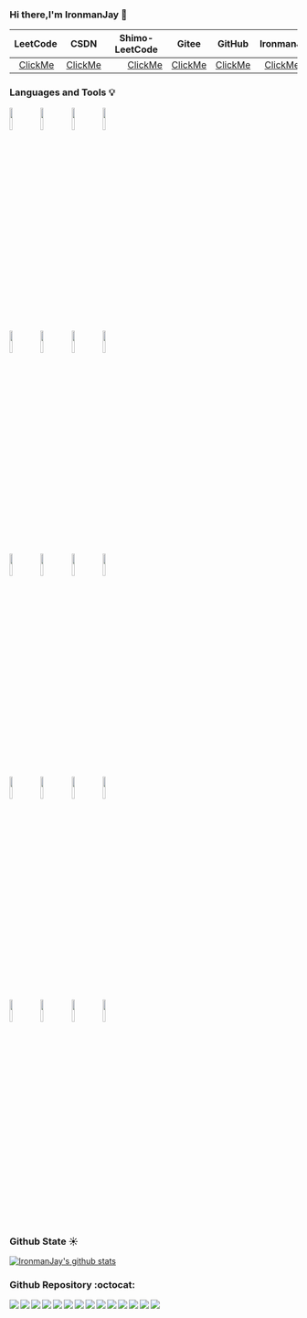 ### Hi there,I'm IronmanJay 👋
| LeetCode  |CSDN | Shimo-LeetCode | Gitee | GitHub | IronmanJay |
| ----  | --- | --- | --- | --- | --- |
|&nbsp;&nbsp;[ClickMe](https://leetcode-cn.com/u/ironmanjay/)|[ClickMe](https://me.csdn.net/IronmanJay)|&nbsp;&nbsp;&nbsp;&nbsp;&nbsp;&nbsp;&nbsp;[ClickMe](https://shimo.im/mindmaps/T3GHVChYRYQC8g9c/)|[ClickMe](https://gitee.com/IronmanJay)|[ClickMe](https://github.com/IronmanJay)|&nbsp;&nbsp;[ClickMe](http://www.ironmanjay.top/)|

### Languages and Tools :bulb:
<p>  
  <!-- Your languages and tools. Be careful with the alignment. 
  You can use this sites to get logos: https://www.vectorlogo.zone or https://simpleicons.org/
  -->
  <code><img width="10%" src="https://www.vectorlogo.zone/logos/java/java-ar21.svg"></code>
  <code><img width="10%" src="https://www.vectorlogo.zone/logos/python/python-horizontal.svg"></code>
  <code><img width="10%" src="https://www.vectorlogo.zone/logos/scala-lang/scala-lang-ar21.svg"></code>
  <code><img width="10%" src="https://www.vectorlogo.zone/logos/javascript/javascript-ar21.svg"></code>
  <br />
  <code><img width="10%" src="https://www.vectorlogo.zone/logos/apache_hadoop/apache_hadoop-ar21.svg"></code>
  <code><img width="10%" src="https://www.vectorlogo.zone/logos/apache_spark/apache_spark-ar21.svg"></code>
  <code><img width="10%" src="https://www.vectorlogo.zone/logos/apache_flink/apache_flink-ar21.svg"></code>
  <code><img width="10%" src="https://www.vectorlogo.zone/logos/apache_storm/apache_storm-ar21.svg"></code>
  <br />
  <code><img width="10%" src="https://www.vectorlogo.zone/logos/apache_hive/apache_hive-ar21.svg"></code>
  <code><img width="10%" src="https://www.vectorlogo.zone/logos/apache_kafka/apache_kafka-ar21.svg"></code>
  <code><img width="10%" src="https://www.vectorlogo.zone/logos/apache_zookeeper/apache_zookeeper-ar21.svg"></code>
  <code><img width="10%" src="https://www.vectorlogo.zone/logos/docker/docker-ar21.svg"></code>
  <br />
  <code><img width="10%" src="https://www.vectorlogo.zone/logos/springio/springio-ar21.svg"></code>
  <code><img width="10%" src="https://www.vectorlogo.zone/logos/apache_tomcat/apache_tomcat-ar21.svg"></code>
  <code><img width="10%" src="https://www.vectorlogo.zone/logos/djangoproject/djangoproject-ar21.svg"></code>
  <code><img width="10%" src="https://www.vectorlogo.zone/logos/centos/centos-ar21.svg"></code>
  <br />
  <code><img width="10%" src="https://www.vectorlogo.zone/logos/numpy/numpy-ar21.svg"></code>
  <code><img width="10%" src="https://www.vectorlogo.zone/logos/usepanda/usepanda-ar21.svg"></code>
  <code><img width="10%" src="https://www.vectorlogo.zone/logos/mysql/mysql-ar21.svg"></code>
  <code><img width="10%" src="https://www.vectorlogo.zone/logos/redis/redis-ar21.svg"></code>
</p>

### Github State :sunny:
[![IronmanJay's github stats](https://github-readme-stats.vercel.app/api?username=IronmanJay)](https://github.com/IronmanJay/github-readme-stats)

### Github Repository :octocat:
<a href="https://github.com/IronmanJay/UserBehaviorAnalysis">
  <img align="left" src="https://github-readme-stats.anuraghazra1.vercel.app/api/pin/?username=IronmanJay&repo=UserBehaviorAnalysis&show_icons=true&title_color=fff&icon_color=79ff97&text_color=9f9f9f&bg_color=151515" />
</a>

<a href="https://github.com/IronmanJay/DailyFresh">
  <img align="left" src="https://github-readme-stats.anuraghazra1.vercel.app/api/pin/?username=IronmanJay&repo=DailyFresh&show_icons=true&title_color=fff&icon_color=79ff97&text_color=9f9f9f&bg_color=151515" />
</a>

<a href="https://github.com/IronmanJay/MovieRecommendSystem">
  <img align="left" src="https://github-readme-stats.anuraghazra1.vercel.app/api/pin/?username=IronmanJay&repo=MovieRecommendSystem&show_icons=true&title_color=fff&icon_color=79ff97&text_color=9f9f9f&bg_color=151515" />
</a>

<a href="https://github.com/IronmanJay/E-CommerceWarehouse">
  <img align="left" src="https://github-readme-stats.anuraghazra1.vercel.app/api/pin/?username=IronmanJay&repo=E-CommerceWarehouse&show_icons=true&title_color=fff&icon_color=79ff97&text_color=9f9f9f&bg_color=151515" />
</a>

<a href="https://github.com/IronmanJay/TelecomCustomerService">
  <img align="left" src="https://github-readme-stats.anuraghazra1.vercel.app/api/pin/?username=IronmanJay&repo=TelecomCustomerService&show_icons=true&title_color=fff&icon_color=79ff97&text_color=9f9f9f&bg_color=151515" />
</a>

<a href="https://github.com/IronmanJay/ECommerceRecommendSystem">
  <img align="left" src="https://github-readme-stats.anuraghazra1.vercel.app/api/pin/?username=IronmanJay&repo=ECommerceRecommendSystem&show_icons=true&title_color=fff&icon_color=79ff97&text_color=9f9f9f&bg_color=151515" />
</a>

<a href="https://github.com/IronmanJay/Java_Project">
  <img align="left" src="https://github-readme-stats.anuraghazra1.vercel.app/api/pin/?username=IronmanJay&repo=Java_Project&show_icons=true&title_color=fff&icon_color=79ff97&text_color=9f9f9f&bg_color=151515" />
</a>

<a href="https://github.com/IronmanJay/LeetCode">
  <img align="left" src="https://github-readme-stats.anuraghazra1.vercel.app/api/pin/?username=IronmanJay&repo=LeetCode&show_icons=true&title_color=fff&icon_color=79ff97&text_color=9f9f9f&bg_color=151515" />
</a>

<a href="https://github.com/IronmanJay/Python_Project">
  <img align="left" src="https://github-readme-stats.anuraghazra1.vercel.app/api/pin/?username=IronmanJay&repo=Python_Project&show_icons=true&title_color=fff&icon_color=79ff97&text_color=9f9f9f&bg_color=151515" />
</a>

<a href="https://github.com/IronmanJay/C_Code">
  <img align="left" src="https://github-readme-stats.anuraghazra1.vercel.app/api/pin/?username=IronmanJay&repo=C_Code&show_icons=true&title_color=fff&icon_color=79ff97&text_color=9f9f9f&bg_color=151515" />
</a>

<a href="https://github.com/IronmanJay/Scala_Project">
  <img align="left" src="https://github-readme-stats.anuraghazra1.vercel.app/api/pin/?username=IronmanJay&repo=Scala_Project&show_icons=true&title_color=fff&icon_color=79ff97&text_color=9f9f9f&bg_color=151515" />
</a>

<a href="https://github.com/IronmanJay/DesignPattern">
  <img align="left" src="https://github-readme-stats.anuraghazra1.vercel.app/api/pin/?username=IronmanJay&repo=DesignPattern&show_icons=true&title_color=fff&icon_color=79ff97&text_color=9f9f9f&bg_color=151515" />
</a>

<a href="https://github.com/IronmanJay/BackgroundManagementSystemBasedOnSpringBootAndVue">
  <img align="left" src="https://github-readme-stats.anuraghazra1.vercel.app/api/pin/?username=IronmanJay&repo=BackgroundManagementSystemBasedOnSpringBootAndVue&show_icons=true&title_color=fff&icon_color=79ff97&text_color=9f9f9f&bg_color=151515" />
</a>

<a href="https://github.com/IronmanJay/LSBInformationHiding">
  <img align="left" src="https://github-readme-stats.anuraghazra1.vercel.app/api/pin/?username=IronmanJay&repo=LSBInformationHiding&show_icons=true&title_color=fff&icon_color=79ff97&text_color=9f9f9f&bg_color=151515" />
</a>

